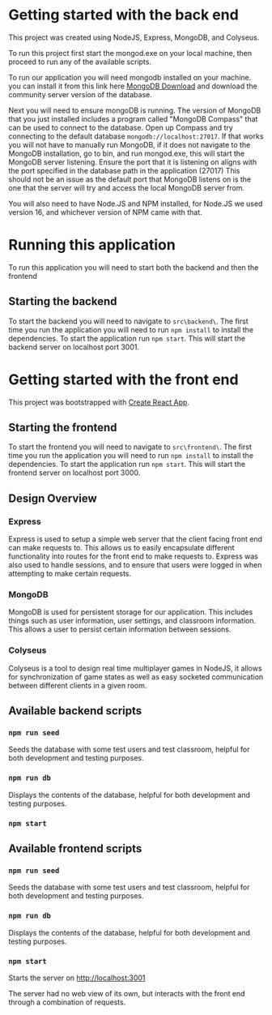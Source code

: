 # Getting started with the back end

This project was created using NodeJS, Express, MongoDB, and Colyseus.

To run this project first start the mongod.exe on your local machine, then proceed to run any of the available scripts.

To run our application you will need mongodb installed on your machine. you can install it from this link here [MongoDB Download](https://www.mongodb.com/try/download/community) and download the community server version of the database.

Next you will need to ensure mongoDB is running. The version of MongoDB that you just installed includes a program called "MongoDB Compass" that can be used to connect to the database. Open up Compass and try connecting to the default database `mongodb://localhost:27017`. If that works you will not have to manually run MongoDB, if it does not navigate to the MongoDB installation, go to bin, and run mongod.exe, this will start the MongoDB server listening. Ensure the port that it is listening on aligns with the port specified in the database path in the application (27017) This should not be an issue as the default port that MongoDB listens on is the one that the server will try and access the local MongoDB server from.

You will also need to have Node.JS and NPM installed, for Node.JS we used version 16, and whichever version of NPM came with that.

# Running this application

To run this application you will need to start both the backend and then the frontend

## Starting the backend

To start the backend you will need to navigate to `src\backend\`. The first time you run the application you will need to run `npm install` to install the dependencies. To start the application run `npm start`. This will start the backend server on localhost port 3001.

# Getting started with the front end

This project was bootstrapped with [Create React App](https://github.com/facebook/create-react-app).

## Starting the frontend

To start the frontend you will need to navigate to `src\frontend\`. The first time you run the application you will need to run `npm install` to install the dependencies. To start the application run `npm start`. This will start the frontend server on localhost port 3000.


## Design Overview

### Express

Express is used to setup a simple web server that the client facing front end can make requests to. This allows us to easily encapsulate different functionality into routes for the front end to make requests to. Express was also used to handle sessions, and to ensure that users were logged in when attempting to make certain requests.

### MongoDB

MongoDB is used for persistent storage for our application. This includes things such as user information, user settings, and classroom information. This allows a user to persist certain information between sessions.

### Colyseus

Colyseus is a tool to design real time multiplayer games in NodeJS, it allows for synchronization of game states as well as easy socketed communication between different clients in a given room.


## Available backend scripts

### `npm run seed`

Seeds the database with some test users and test classroom, helpful for both development and testing purposes.

### `npm run db`

Displays the contents of the database, helpful for both development and testing purposes.

### `npm start`

## Available frontend scripts

### `npm run seed`

Seeds the database with some test users and test classroom, helpful for both development and testing purposes.

### `npm run db`

Displays the contents of the database, helpful for both development and testing purposes.

### `npm start`

Starts the server on [http://localhost:3001](http://localhost:3001)

The server had no web view of its own, but interacts with the front end through a combination of requests.

